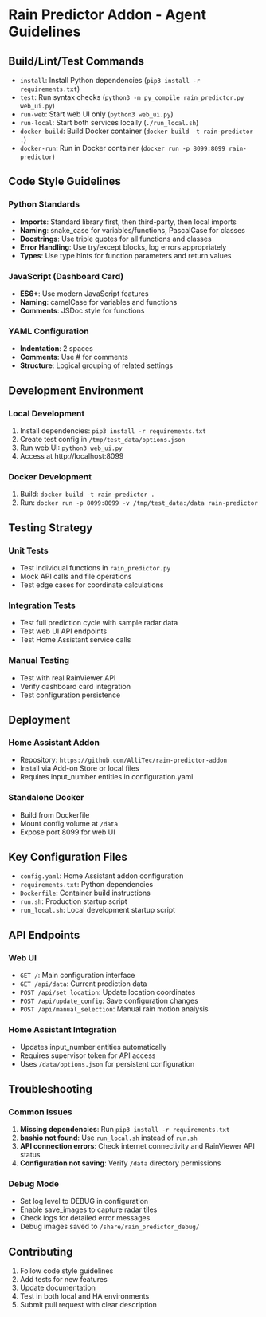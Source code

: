 # Rain Predictor Addon - Agent Guidelines

## Build/Lint/Test Commands

* `install`: Install Python dependencies (`pip3 install -r requirements.txt`)
* `test`: Run syntax checks (`python3 -m py_compile rain_predictor.py web_ui.py`)
* `run-web`: Start web UI only (`python3 web_ui.py`)
* `run-local`: Start both services locally (`./run_local.sh`)
* `docker-build`: Build Docker container (`docker build -t rain-predictor .`)
* `docker-run`: Run in Docker container (`docker run -p 8099:8099 rain-predictor`)

## Code Style Guidelines

### Python Standards
* **Imports**: Standard library first, then third-party, then local imports
* **Naming**: snake_case for variables/functions, PascalCase for classes
* **Docstrings**: Use triple quotes for all functions and classes
* **Error Handling**: Use try/except blocks, log errors appropriately
* **Types**: Use type hints for function parameters and return values

### JavaScript (Dashboard Card)
* **ES6+**: Use modern JavaScript features
* **Naming**: camelCase for variables and functions
* **Comments**: JSDoc style for functions

### YAML Configuration
* **Indentation**: 2 spaces
* **Comments**: Use # for comments
* **Structure**: Logical grouping of related settings

## Development Environment

### Local Development
1. Install dependencies: `pip3 install -r requirements.txt`
2. Create test config in `/tmp/test_data/options.json`
3. Run web UI: `python3 web_ui.py`
4. Access at http://localhost:8099

### Docker Development
1. Build: `docker build -t rain-predictor .`
2. Run: `docker run -p 8099:8099 -v /tmp/test_data:/data rain-predictor`

## Testing Strategy

### Unit Tests
- Test individual functions in `rain_predictor.py`
- Mock API calls and file operations
- Test edge cases for coordinate calculations

### Integration Tests
- Test full prediction cycle with sample radar data
- Test web UI API endpoints
- Test Home Assistant service calls

### Manual Testing
- Test with real RainViewer API
- Verify dashboard card integration
- Test configuration persistence

## Deployment

### Home Assistant Addon
- Repository: `https://github.com/AlliTec/rain-predictor-addon`
- Install via Add-on Store or local files
- Requires input_number entities in configuration.yaml

### Standalone Docker
- Build from Dockerfile
- Mount config volume at `/data`
- Expose port 8099 for web UI

## Key Configuration Files

* `config.yaml`: Home Assistant addon configuration
* `requirements.txt`: Python dependencies
* `Dockerfile`: Container build instructions
* `run.sh`: Production startup script
* `run_local.sh`: Local development startup script

## API Endpoints

### Web UI
- `GET /`: Main configuration interface
- `GET /api/data`: Current prediction data
- `POST /api/set_location`: Update location coordinates
- `POST /api/update_config`: Save configuration changes
- `POST /api/manual_selection`: Manual rain motion analysis

### Home Assistant Integration
- Updates input_number entities automatically
- Requires supervisor token for API access
- Uses `/data/options.json` for persistent configuration

## Troubleshooting

### Common Issues
1. **Missing dependencies**: Run `pip3 install -r requirements.txt`
2. **bashio not found**: Use `run_local.sh` instead of `run.sh`
3. **API connection errors**: Check internet connectivity and RainViewer API status
4. **Configuration not saving**: Verify `/data` directory permissions

### Debug Mode
- Set log level to DEBUG in configuration
- Enable save_images to capture radar tiles
- Check logs for detailed error messages
- Debug images saved to `/share/rain_predictor_debug/`

## Contributing

1. Follow code style guidelines
2. Add tests for new features
3. Update documentation
4. Test in both local and HA environments
5. Submit pull request with clear description
